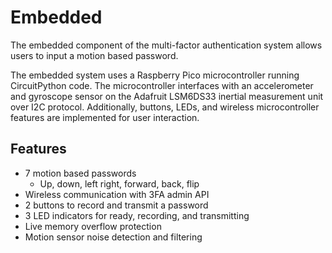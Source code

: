 # Embedded

The embedded component of the multi-factor authentication system allows users to input a motion based password.

The embedded system uses a Raspberry Pico microcontroller running CircuitPython code. The microcontroller interfaces with an accelerometer and gyroscope sensor on the Adafruit LSM6DS33 inertial measurement unit over I2C protocol. Additionally, buttons, LEDs, and wireless microcontroller features are implemented for user interaction.

## Features

- 7 motion based passwords
  - Up, down, left right, forward, back, flip
- Wireless communication with 3FA admin API
- 2 buttons to record and transmit a password
- 3 LED indicators for ready, recording, and transmitting
- Live memory overflow protection
- Motion sensor noise detection and filtering
